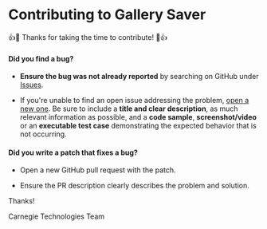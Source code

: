 # Contributing to Gallery Saver

:+1::tada: Thanks for taking the time to contribute! :tada::+1:


#### **Did you find a bug?**

* **Ensure the bug was not already reported** by searching on GitHub under [Issues](https://github.com/flowmobile/add_to_gallery/issues).

* If you're unable to find an open issue addressing the problem, [open a new one](https://github.com/flowmobile/add_to_gallery/issues/new). Be sure to include a **title and clear description**, as much relevant information as possible, and a **code sample**, **screenshot/video**  or an **executable test case** demonstrating the expected behavior that is not occurring.


#### **Did you write a patch that fixes a bug?**

* Open a new GitHub pull request with the patch.

* Ensure the PR description clearly describes the problem and solution.



Thanks! 

Carnegie Technologies Team